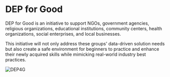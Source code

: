 # DEP for Good

DEP for Good is an initiative to support NGOs, government agencies, religious organizations, educational institutions, community centers, health organizations, social enterprises, and local businesses.

This initiative will not only address these groups' data-driven solution needs but also create a safe environment for beginners to practice and enhance their newly acquired skills while mimicking real-world industry best practices.

![DEP4G](https://github.com/user-attachments/assets/61defd9b-bfb8-4b2d-8075-eeac8a3e689b)
